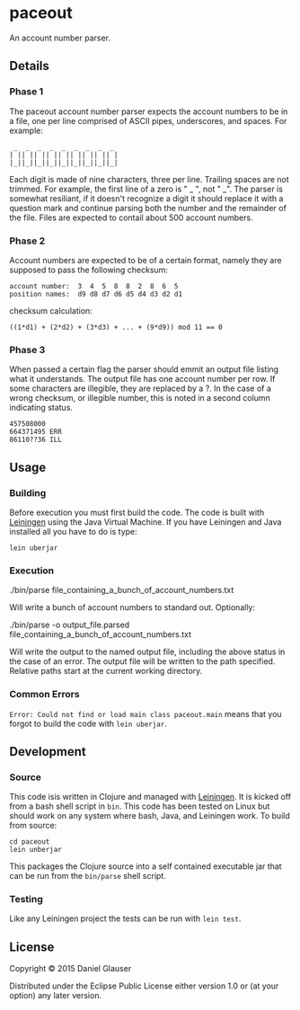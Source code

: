# paceout

An account number parser.

## Details

### Phase 1

The paceout account number parser expects the account numbers to be in a file, one per line comprised of ASCII pipes, underscores, and spaces. For example:

```
 _  _  _  _  _  _  _  _  _ 
| || || || || || || || || |
|_||_||_||_||_||_||_||_||_|
```                         

Each digit is made of nine characters, three per line. Trailing spaces are not trimmed. For example, the first line of a zero is " _ ", not " _". The parser is somewhat resiliant, if it doesn't recognize a digit it should replace it with a question mark and continue parsing both the number and the remainder of the file. Files are expected to contail about 500 account numbers.

### Phase 2

Account numbers are expected to be of a certain format, namely they are supposed to pass the following checksum:

```
account number:  3  4  5  8  8  2  8  6  5
position names:  d9 d8 d7 d6 d5 d4 d3 d2 d1
```

checksum calculation:

```
((1*d1) + (2*d2) + (3*d3) + ... + (9*d9)) mod 11 == 0
```

### Phase 3

When passed a certain flag the parser should emmit an output file listing what it understands. The output file has one account number per row. If some characters are illegible, they are replaced by a ?. In the case of a wrong checksum, or illegible number, this is noted in a second column indicating status.

```
457508000
664371495 ERR
86110??36 ILL
```

## Usage

### Building

Before execution you must first build the code. The code is built with [Leiningen](http://http://leiningen.org/) using the Java Virtual Machine. If you have Leiningen and Java installed all you have to do is type:

```
lein uberjar
```

### Execution

./bin/parse file_containing_a_bunch_of_account_numbers.txt

Will write a bunch of account numbers to standard out. Optionally:

./bin/parse -o output_file.parsed file_containing_a_bunch_of_account_numbers.txt

Will write the output to the named output file, including the above status in the case of an error. The output file will be written to the path specified. Relative paths start at the current working directory.

### Common Errors

`Error: Could not find or load main class paceout.main` means that you forgot to build the code with `lein uberjar`.

## Development

### Source

This code isis written in Clojure and managed with [Leiningen](http://http://leiningen.org/). It is kicked off from a bash shell script in `bin`. This code has been tested on Linux but should work on any system where bash, Java, and Leiningen work. To build from source:

```
cd paceout
lein unberjar
```

This packages the Clojure source into a self contained executable jar that can be run from the `bin/parse` shell script.

### Testing

Like any Leiningen project the tests can be run with `lein test`.

## License

Copyright © 2015 Daniel Glauser

Distributed under the Eclipse Public License either version 1.0 or (at
your option) any later version.
